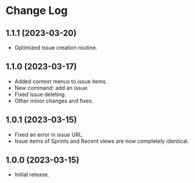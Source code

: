 # Change Log

## 1.1.1 (2023-03-20)

- Optimized issue creation routine.

## 1.1.0 (2023-03-17)

- Added context menus to issue items.
- New command: add an issue.
- Fixed issue deleting.
- Other minor changes and fixes.

## 1.0.1 (2023-03-15)

- Fixed an error in issue URL.
- Issue items of Sprints and Recent views are now completely identical.

## 1.0.0 (2023-03-15)

- Initial release.

